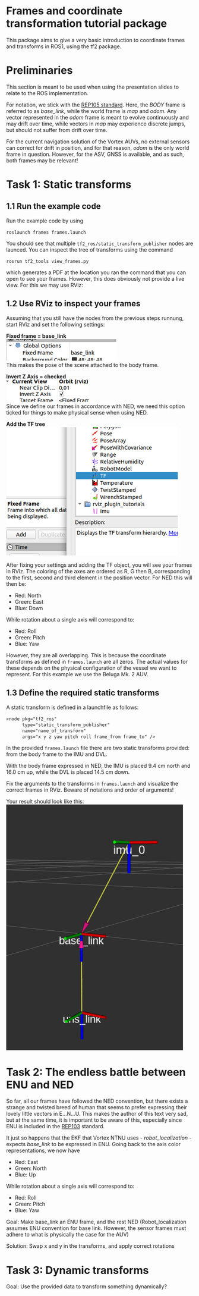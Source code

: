 # Frames and coordinate transformation tutorial package

This package aims to give a very basic introduction to coordinate frames and transforms in ROS1, using the tf2 package.

# Preliminaries
This section is meant to be used when using the presentation slides to relate to the ROS implementation.

For notation, we stick with the [REP105 standard](https://www.ros.org/reps/rep-0105.html). Here, the *BODY* frame is referred to as *base_link*, while the world frame is *map* and *odom*. Any vector represented in the *odom* frame is meant to evolve continuously and may drift over time, while vectors in *map* may experience discrete jumps, but should not suffer from drift over time. 

For the current navigation solution of the Vortex AUVs, no external sensors can correct for drift in position, and for that reason, *odom* is the only world frame in question. However, for the ASV, GNSS is available, and as such, both frames may be relevant!

# Task 1: Static transforms


## 1.1 Run the example code

Run the example code by using

    roslaunch frames frames.launch

You should see that multiple `tf2_ros/static_transform_publisher` nodes are launced. You can inspect the tree of transforms using the command

    rosrun tf2_tools view_frames.py

which generates a PDF at the location you ran the command that you can open to see your frames. However, this does obviously not provide a live view. For this we may use RViz:


## 1.2 Use RViz to inspect your frames

Assuming that you still have the nodes from the previous steps runnung, start RViz and set the following settings:

**Fixed  frame = base_link**  
![fixed_frame](./img/fixed_frame_option.png)  
This makes the pose of the scene attached to the body frame. 

**Invert Z Axis = checked**  
![invert](./img/invert_checked.png)  
Since we define our frames in accordance with NED, we need this option ticked for things to make physical sense when using NED.

**Add the TF tree**  
![tftree](./img/add_TF_object.png)  

After fixing your settings and adding the TF object, you will see your frames in RViz. The coloring of the axes are ordered as R, G then B, corresponding to the first, second and third element in the position vector. For NED this will then be:  
* Red: North  
* Green: East  
* Blue: Down  

While rotation about a single axis will correspond to:
* Red: Roll  
* Green: Pitch  
* Blue: Yaw  

However, they are all overlapping. This is because the coordinate transforms as defined in `frames.launch` are all zeros. The actual values for these depends on the physical configuration of the vessel we want to represent. For this example we use the Beluga Mk. 2 AUV.


## 1.3 Define the required static transforms
A static transform is defined in a launchfile as follows:

    <node pkg="tf2_ros"
          type="static_transform_publisher"
          name="name_of_transform"
          args="x y z yaw pitch roll frame_from frame_to" />

In the provided `frames.launch` file there are two static transforms provided: from the body frame to the IMU and DVL.

With the body frame expressed in NED, the IMU is placed 9.4 cm north and 16.0 cm up, while the DVL is placed 14.5 cm down.

Fix the arguments to the transforms in `frames.launch` and visualize the correct frames in RViz. Beware of notations and order of arguments!

 Your result should look like this:
![task1](./img/correct_task1.png)  



# Task 2: The endless battle between ENU and NED

So far, all our frames have followed the NED convention, but there exists a strange and twisted breed of human that seems to prefer expressing their lovely little vectors in E...N...U. This makes the author of this text very sad, but at the same time, it is important to be aware of this, especially since ENU is included in the [REP103](https://www.ros.org/reps/rep-0103.html) standard.

It just so happens that the EKF that Vortex NTNU uses - *robot_localization* - expects *base_link* to be expressed in ENU. Going back to the axis color representations, we now have

* Red: East 
* Green: North
* Blue: Up  

While rotation about a single axis will correspond to:
* Red: Roll  
* Green: Pitch  
* Blue: Yaw  



Goal: Make base_link an ENU frame, and the rest NED (Robot_localization assumes ENU convention for base link. However, the sensor frames must adhere to what is physically the case for the AUV)

Solution: Swap x and y in the transforms, and apply correct rotations



# Task 3: Dynamic transforms

Goal: Use the provided data to transform something dynamically?